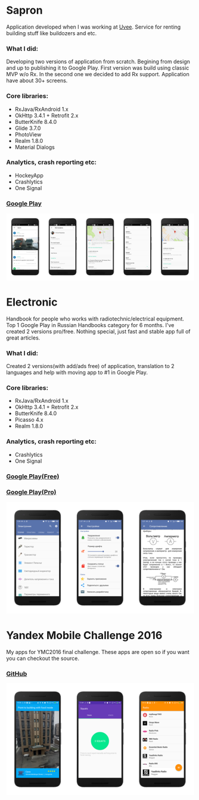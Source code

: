 # Sapron 
Application developed when I was working at [Uvee](http://uvee.ru). Service for renting building stuff like buildozers and etc.

### What I did: 
Developing two versions of application from scratch. Begining from design and up to publishing it to Google Play. First version was build using classic MVP w/o Rx. In the second one we decided to add Rx support. Application have about 30+ screens.

### Core libraries:
* RxJava/RxAndroid 1.x
* OkHttp 3.4.1 + Retrofit 2.x
* ButterKnife 8.4.0
* Glide 3.7.0
* PhotoView
* Realm 1.8.0
* Material Dialogs

### Analytics, crash reporting etc:
* HockeyApp
* Crashlytics
* One Signal

### [Google Play](https://play.google.com/store/apps/details?id=uvee.sapron)
![Image description](/images/FotorCreated.jpg)


# Electronic 
Handbook for people who works with radiotechnic/electrical equipment. Top 1 Google Play in Russian Handbooks category for 6 months. I've created 2 versions pro/free. Nothing special, just fast and stable app full of great articles. 

### What I did: 
Created 2 versions(with add/ads free) of application, translation to 2 languages and help with moving app to #1 in Google Play.

### Core libraries:
* RxJava/RxAndroid 1.x
* OkHttp 3.4.1 + Retrofit 2.x
* ButterKnife 8.4.0
* Picasso 4.x
* Realm 1.8.0

### Analytics, crash reporting etc:
* Crashlytics
* One Signal

### [Google Play(Free)](https://play.google.com/store/apps/details?id=com.official.electronics.lite)
### [Google Play(Pro)](https://play.google.com/store/apps/details?id=com.official.electronics)
![Image description](/images/FotorCreated-2.jpg)


# Yandex Mobile Challenge 2016 

My apps for YMC2016 final challenge. These apps are open so if you want you can checkout the source.

### [GitHub](https://github.com/antonkazakov/YMC2016)
![Image description](/images/FotorCreated-1.jpg)


